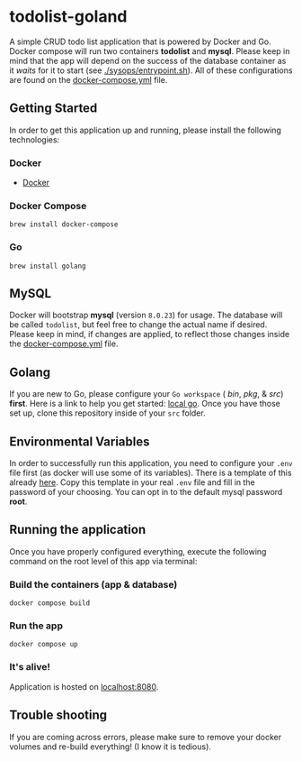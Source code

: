 # todolist-goland
A simple CRUD todo list application that is powered by Docker and Go. Docker compose will run two containers **todolist** and **mysql**. Please keep in mind that the app will depend on the success of the database container as it *waits* for it to start (see [./sysops/entrypoint.sh](https://github.com/marcoantonio224/todolist-goland/blob/main/sysops/entrypoint.sh)). All of these configurations are found on the [docker-compose.yml](https://github.com/marcoantonio224/todolist-goland/blob/main/docker-compose.yml) file.
## Getting Started
In order to get this application up and running, please install the following technologies:
  ### Docker
  - [Docker](https://docs.docker.com/get-docker/)
  ### Docker Compose
    brew install docker-compose

  ### Go
    brew install golang

## MySQL
  Docker will bootstrap **mysql** (version `8.0.23`) for usage. The database will be called `todolist`, but feel free to change the actual name if desired. Please keep in mind, if changes are applied, to reflect those changes inside the [docker-compose.yml](https://github.com/marcoantonio224/todolist-goland/blob/main/docker-compose.yml) file.

## Golang
  If you are new to Go, please configure your `Go workspace` ( *bin*, *pkg*, & *src*) **first**. Here is a link to help you get started: [local go](https://www.digitalocean.com/community/tutorials/how-to-install-go-and-set-up-a-local-programming-environment-on-ubuntu-18-04). Once you have those set up, clone this repository inside of your `src` folder.

## Environmental Variables
  In order to successfully run this application, you need to configure your `.env` file first (as docker will use some of its variables). There is a template of this already [here](https://github.com/marcoantonio224/todolist-goland/blob/main/.env.template). Copy this template in your real `.env` file and fill in the password of your choosing. You can opt in to the default mysql password **root**.

## Running the application
  Once you have properly configured everything, execute the following command on the root level of this app via terminal:
  ### Build the containers (app & database)
    docker compose build

  ### Run the app
    docker compose up

  ### It's alive!
  Application is hosted on [localhost:8080](http://localhost:8080/).

  ## Trouble shooting
  If you are coming across errors, please make sure to remove your docker volumes and re-build everything! (I know it is tedious).
